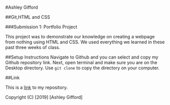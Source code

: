#Ashley Gifford

##Git,HTML and CSS

###Submission 1: Portfolio Project

This project was to demonstrate our knowledge on creating a webpage from nothing using HTML and CSS. We used everything we learned in these past three weeks of class.

##Setup Instructions
Navigate to Github and you can select and copy my Github repository link.
Next, open terminal and make sure you are on the Desktop directory.
Use ```git clone```
to copy the directory on your computer.

##Link

This is a [link](https://github.com/ashandabout/ashleyportfolio.git) to my repository.

Copyright (C) [2019] [Ashley Gifford]
